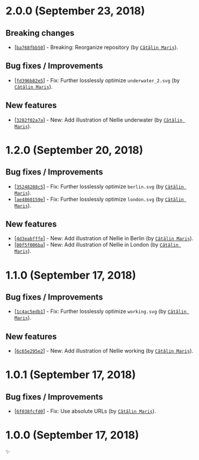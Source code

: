 # 2.0.0 (September 23, 2018)

## Breaking changes

* [[`ba768fbb50`](https://github.com/webhintio/artwork/commit/ba768fbb50e582fdfa1d2b796053a256fa0cfe08)] - Breaking: Reorganize repository (by [`Cătălin Mariș`](https://github.com/alrra)).

## Bug fixes / Improvements

* [[`fd396b82e5`](https://github.com/webhintio/artwork/commit/fd396b82e541f04bc6152cef04f22c02870af005)] - Fix: Further losslessly optimize `underwater_2.svg` (by [`Cătălin Mariș`](https://github.com/alrra)).

## New features

* [[`3282f02a7a`](https://github.com/webhintio/artwork/commit/3282f02a7a164621230acb59d7d4a8a3a55b3ef5)] - New: Add illustration of Nellie underwater (by [`Cătălin Mariș`](https://github.com/alrra)).


# 1.2.0 (September 20, 2018)

## Bug fixes / Improvements

* [[`35248208c5`](https://github.com/webhintio/artwork/commit/35248208c5f9fc429edd8a65b9ede568d1e85048)] - Fix: Further losslessly optimize `berlin.svg` (by [`Cătălin Mariș`](https://github.com/alrra)).
* [[`ae4860159e`](https://github.com/webhintio/artwork/commit/ae4860159e7aac5c61967bd37d4269f609285a24)] - Fix: Further losslessly optimize `london.svg` (by [`Cătălin Mariș`](https://github.com/alrra)).

## New features

* [[`4d3eabfffe`](https://github.com/webhintio/artwork/commit/4d3eabfffe4773363019f8802575bfac888044c0)] - New: Add illustration of Nellie in Berlin (by [`Cătălin Mariș`](https://github.com/alrra)).
* [[`80f5f006ba`](https://github.com/webhintio/artwork/commit/80f5f006baf34059e996f9f45ed6b46697845b24)] - New: Add illustration of Nellie in London (by [`Cătălin Mariș`](https://github.com/alrra)).


# 1.1.0 (September 17, 2018)

## Bug fixes / Improvements

* [[`1c4ac5edb1`](https://github.com/webhintio/artwork/commit/1c4ac5edb12f61b72168a289c2079301b2b471e0)] - Fix: Further losslessly optimize `working.svg` (by [`Cătălin Mariș`](https://github.com/alrra)).

## New features

* [[`6c65e295e2`](https://github.com/webhintio/artwork/commit/6c65e295e27b8fa6969225ebf381c2b3e1ee5442)] - New: Add illustration of Nellie working (by [`Cătălin Mariș`](https://github.com/alrra)).


# 1.0.1 (September 17, 2018)

## Bug fixes / Improvements

* [[`6f038fcfd0`](https://github.com/webhintio/artwork/commit/6f038fcfd053b8ce7604a4283a66e238960f8e42)] - Fix: Use absolute URLs (by [`Cătălin Mariș`](https://github.com/alrra)).


# 1.0.0 (September 17, 2018)

✨
